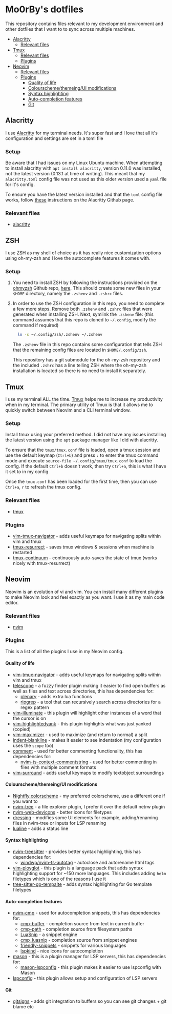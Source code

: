 # Mo0rBy's dotfiles

This repository contains files relevant to my development environment and other dotfiles that I want to to sync across multiple machines.

<!-- toc -->

- [Alacritty](#alacritty)
  * [Relevant files](#relevant-files)
- [Tmux](#tmux)
  * [Relevant files](#relevant-files-1)
  * [Plugins](#plugins)
- [Neovim](#neovim)
  * [Relevant files](#relevant-files-2)
  * [Plugins](#plugins-1)
    + [Quality of life](#quality-of-life)
    + [Colourscheme/themeing/UI modifications](#colourschemethemeingui-modifications)
    + [Syntax highlighting](#syntax-highlighting)
    + [Auto-completion features](#auto-completion-features)
    + [Git](#git)

<!-- tocstop -->

## Alacritty

I use [Alacritty](https://github.com/alacritty/alacritty) for my terminal needs. 
It's super fast and I love that all it's configuration and settings are set in a toml file

### Setup

Be aware that I had issues on my Linux Ubuntu machine.
When attempting to install alacritty with `apt install alacritty`, version 0.11.0 was installed, not the latest version (0.13.1 at time of writing).
This meant that my `alacritty.toml` config file was not used as this older version used a `yaml` file for it's config.

To ensure you have the latest version installed and that the `toml` config file works, follow [these](https://github.com/alacritty/alacritty/blob/master/INSTALL.md) instructions on the Alacritty Github page.

### Relevant files

- [alacritty](alacritty)

## ZSH

I use ZSH as my shell of choice as it has really nice customization options using oh-my-zsh and I love the autocomplete features it comes with.

### Setup

1. You need to install ZSH by following the instructions provided on the [ohmyzsh](https://github.com/ohmyzsh/ohmyzsh) Github repo, [here](https://github.com/ohmyzsh/ohmyzsh/wiki/Installing-ZSH).
This should create some new files in your `$HOME` directory, namely the `.zshenv` and `.zshrc` files.

2. In order to use the ZSH configuration in this repo, you need to complete a few more steps.
Remove both `.zshenv` and `.zshrc` files that were generated when installing ZSH.
Next, symlink the `.zshenv` file: (this command assumes that this repo is cloned to `~/.config`, modify the command if required)
    ```sh
      ln -s ~/.config/zsh/.zshenv ~/.zshenv
    ```
    The `.zshenv` file in this repo contains some configuration that tells ZSH that the remaining config files are located in `$HOME/.config/zsh`.

    This repository has a git submodule for the oh-my-zsh repository and the included `.zshrc` has a line telling ZSH where the oh-my-zsh installation is located so there is no need to install it separately.

## Tmux

I use my terminal ALL the time. [Tmux](https://github.com/tmux/tmux) helps me to increase my productivity when in my terminal. The primary utility of Tmux is that it allows me to quickly switch between Neovim and a CLI terminal window.

### Setup

Install tmux using your preferred method.
I did not have any issues installing the latest version using the `apt` package manager like I did with alacritty.

To ensure that the `tmux/tmux.conf` file is loaded, open a tmux session and use the default keymap (`Ctrl+b`) and press `:` to enter the tmux command mode and execute `source-file ~/.config/tmux/tmux.conf` to load the config.
If the default `Ctrl+b` doesn't work, then try `Ctrl+a`, this is what I have it set to in my config.

Once the `tmux.conf` has been loaded for the first time, then you can use `Ctrl+a`, `r` to refresh the tmux config.

### Relevant files

- [tmux](tmux)

### Plugins

- [vim-tmux-navigator](https://github.com/christoomey/vim-tmux-navigator) - adds useful keymaps for navigating splits within vim and tmux
- [tmux-resurrect](https://github.com/tmux-plugins/tmux-resurrect) - saves tmux windows & sessions when machine is restarted
- [tmux-continuum](https://github.com/tmux-plugins/tmux-continuum) - continuously auto-saves the state of tmux (works nicely with tmux-resurrect)

## Neovim

Neovim is an evolution of vi and vim. You can install many different plugins to make Neovim look and feel exactly as you want. I use it as my main code editor.

### Relevant files

- [nvim](nvim)

### Plugins

This is a list of all the plugins I use in my Neovim config.

#### Quality of life

- [vim-tmux-navigator](https://github.com/christoomey/vim-tmux-navigator) - adds useful keymaps for navigating splits within vim and tmux
- [telescope](https://github.com/nvim-telescope/telescope.nvim) - a fuzzy finder plugin making it easier to find open buffers as well as files and text across directories, this has dependencies for:
    - [plenary](https://github.com/nvim-lua/plenary.nvim) - adds extra lua functions
    - [ripgrep](https://github.com/BurntSushi/ripgrep) - a tool that can recursively search across directories for a regex pattern
- [vim-illuminate](https://github.com/RRethy/vim-illuminate) - this plugin will highlight other instances of a word that the cursor is on
- [vim-highlightedyank](https://github.com/machakann/vim-highlightedyank) - this plugin highlights what was just yanked (copied)
- [vim-maximizer](https://github.com/szw/vim-maximizer) - used to maximize (and return to normal) a split
- [indent-blankline](https://github.com/lukas-reineke/indent-blankline.nvim) - makes it easier to see indentation (my configuration uses the `scope` too)
- [comment](https://github.com/numToStr/Comment.nvim) - used for better commenting functionality, this has dependencies for:
    - [nvim-ts-context-commentstring](https://github.com/JoosepAlviste/nvim-ts-context-commentstring) - used for better commenting in files with multiple comment formats
- [vim-surround](https://github.com/tpope/vim-surround) - adds useful keymaps to modify textobject surroundings

#### Colourscheme/themeing/UI modifications

- [Nightfly colorscheme](https://github.com/bluz71/vim-nightfly-colors) - my preferred colorscheme, use a different one if you want to
- [nvim-tree](https://github.com/nvim-tree/nvim-tree.lua) - a file explorer plugin, I prefer it over the default netrw plugin
- [nvim-web-devicons](https://github.com/nvim-tree/nvim-web-devicons) - better icons for filetypes
- [dressing](https://github.com/stevearc/dressing.nvim) - modifies some UI elements for example, adding/renaming files in nvim-tree or inputs for LSP renaming
- [lualine](https://github.com/nvim-lualine/lualine.nvim) - adds a status line

#### Syntax highlighting

- [nvim-treesitter](https://github.com/nvim-treesitter/nvim-treesitter) - provides better syntax highlighting, this has dependencies for:
    - [windwp/nvim-ts-autotag](https://github.com/windwp/nvim-ts-autotag) - autoclose and autorename html tags
- [vim-ployglot](https://github.com/sheerun/vim-polyglot) - this plugin is a language pack that adds syntax highlighting support for ~150 more languages. This includes adding `helm` filetypes which is one of the reasons I use it
- [tree-sitter-go-tempalte](https://github.com/ngalaiko/tree-sitter-go-template) - adds syntax highlighting for Go template filetypes

#### Auto-completion features

- [nvim-cmp](https://github.com/hrsh7th/nvim-cmp) - used for autocompletion snippets, this has dependencies for:
    - [cmp-buffer](https://github.com/hrsh7th/cmp-buffer) - completion source from text in current buffer
    - [cmp-path](https://github.com/hrsh7th/cmp-path) - completion source from filesystem paths
    - [LuaSnip](https://github.com/L3MON4D3/LuaSnip) - a snippet engine
    - [cmp_luasnip](https://github.com/saadparwaiz1/cmp_luasnip) - completion source from snippet engines
    - [friendly-snippets](https://github.com/rafamadriz/friendly-snippets) - snippets for various languages
    - [lspkind](https://github.com/onsails/lspkind.nvim) - nice icons for autocompletion
- [mason](https://github.com/williamboman/mason.nvim) - this is a plugin manager for LSP servers, this has dependencies for:
    - [mason-lspconfig](https://github.com/williamboman/mason-lspconfig.nvim) - this plugin makes it easier to use lspconfig with Mason 
- [lspconfig](https://github.com/neovim/nvim-lspconfig) - this plugin allows setup and configuration of LSP servers

#### Git

- [gitsigns](https://github.com/lewis6991/gitsigns.nvim) - adds git integration to buffers so you can see git changes + git blame etc


